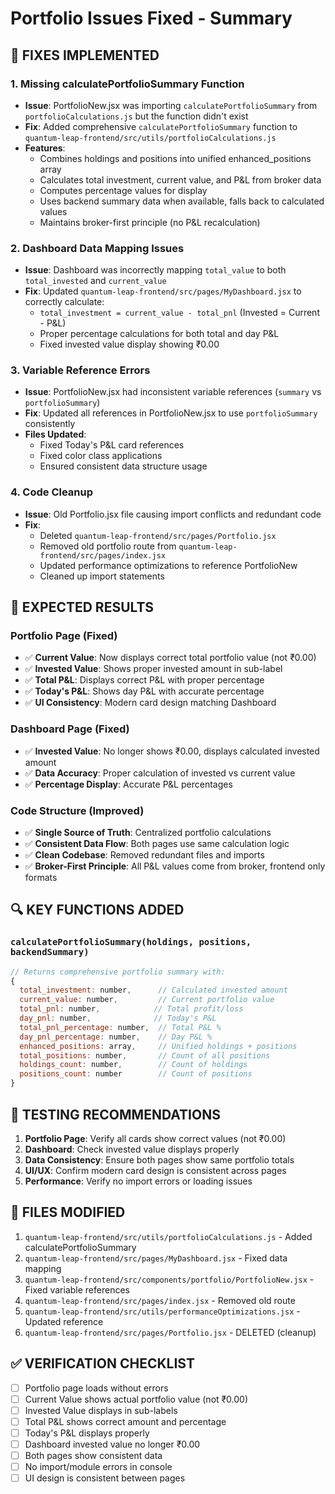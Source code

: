 # Portfolio Issues Fixed - Summary

## 🔧 **FIXES IMPLEMENTED**

### **1. Missing calculatePortfolioSummary Function**
- **Issue**: PortfolioNew.jsx was importing `calculatePortfolioSummary` from `portfolioCalculations.js` but the function didn't exist
- **Fix**: Added comprehensive `calculatePortfolioSummary` function to `quantum-leap-frontend/src/utils/portfolioCalculations.js`
- **Features**:
  - Combines holdings and positions into unified enhanced_positions array
  - Calculates total investment, current value, and P&L from broker data
  - Computes percentage values for display
  - Uses backend summary data when available, falls back to calculated values
  - Maintains broker-first principle (no P&L recalculation)

### **2. Dashboard Data Mapping Issues**
- **Issue**: Dashboard was incorrectly mapping `total_value` to both `total_invested` and `current_value`
- **Fix**: Updated `quantum-leap-frontend/src/pages/MyDashboard.jsx` to correctly calculate:
  - `total_investment = current_value - total_pnl` (Invested = Current - P&L)
  - Proper percentage calculations for both total and day P&L
  - Fixed invested value display showing ₹0.00

### **3. Variable Reference Errors**
- **Issue**: PortfolioNew.jsx had inconsistent variable references (`summary` vs `portfolioSummary`)
- **Fix**: Updated all references in PortfolioNew.jsx to use `portfolioSummary` consistently
- **Files Updated**:
  - Fixed Today's P&L card references
  - Fixed color class applications
  - Ensured consistent data structure usage

### **4. Code Cleanup**
- **Issue**: Old Portfolio.jsx file causing import conflicts and redundant code
- **Fix**: 
  - Deleted `quantum-leap-frontend/src/pages/Portfolio.jsx`
  - Removed old portfolio route from `quantum-leap-frontend/src/pages/index.jsx`
  - Updated performance optimizations to reference PortfolioNew
  - Cleaned up import statements

## 🎯 **EXPECTED RESULTS**

### **Portfolio Page (Fixed)**
- ✅ **Current Value**: Now displays correct total portfolio value (not ₹0.00)
- ✅ **Invested Value**: Shows proper invested amount in sub-label
- ✅ **Total P&L**: Displays correct P&L with proper percentage
- ✅ **Today's P&L**: Shows day P&L with accurate percentage
- ✅ **UI Consistency**: Modern card design matching Dashboard

### **Dashboard Page (Fixed)**
- ✅ **Invested Value**: No longer shows ₹0.00, displays calculated invested amount
- ✅ **Data Accuracy**: Proper calculation of invested vs current value
- ✅ **Percentage Display**: Accurate P&L percentages

### **Code Structure (Improved)**
- ✅ **Single Source of Truth**: Centralized portfolio calculations
- ✅ **Consistent Data Flow**: Both pages use same calculation logic
- ✅ **Clean Codebase**: Removed redundant files and imports
- ✅ **Broker-First Principle**: All P&L values come from broker, frontend only formats

## 🔍 **KEY FUNCTIONS ADDED**

### `calculatePortfolioSummary(holdings, positions, backendSummary)`
```javascript
// Returns comprehensive portfolio summary with:
{
  total_investment: number,      // Calculated invested amount
  current_value: number,         // Current portfolio value
  total_pnl: number,            // Total profit/loss
  day_pnl: number,              // Today's P&L
  total_pnl_percentage: number,  // Total P&L %
  day_pnl_percentage: number,    // Day P&L %
  enhanced_positions: array,     // Unified holdings + positions
  total_positions: number,       // Count of all positions
  holdings_count: number,        // Count of holdings
  positions_count: number        // Count of positions
}
```

## 🚀 **TESTING RECOMMENDATIONS**

1. **Portfolio Page**: Verify all cards show correct values (not ₹0.00)
2. **Dashboard**: Check invested value displays properly
3. **Data Consistency**: Ensure both pages show same portfolio totals
4. **UI/UX**: Confirm modern card design is consistent across pages
5. **Performance**: Verify no import errors or loading issues

## 📝 **FILES MODIFIED**

1. `quantum-leap-frontend/src/utils/portfolioCalculations.js` - Added calculatePortfolioSummary
2. `quantum-leap-frontend/src/pages/MyDashboard.jsx` - Fixed data mapping
3. `quantum-leap-frontend/src/components/portfolio/PortfolioNew.jsx` - Fixed variable references
4. `quantum-leap-frontend/src/pages/index.jsx` - Removed old route
5. `quantum-leap-frontend/src/utils/performanceOptimizations.jsx` - Updated reference
6. `quantum-leap-frontend/src/pages/Portfolio.jsx` - DELETED (cleanup)

## ✅ **VERIFICATION CHECKLIST**

- [ ] Portfolio page loads without errors
- [ ] Current Value shows actual portfolio value (not ₹0.00)
- [ ] Invested Value displays in sub-labels
- [ ] Total P&L shows correct amount and percentage
- [ ] Today's P&L displays properly
- [ ] Dashboard invested value no longer ₹0.00
- [ ] Both pages show consistent data
- [ ] No import/module errors in console
- [ ] UI design is consistent between pages